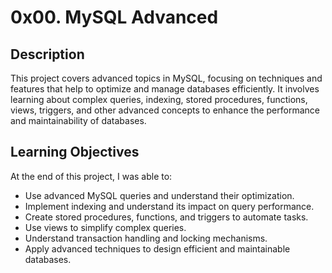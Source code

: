 # 0x00. MySQL Advanced
## Description
This project covers advanced topics in MySQL, focusing on techniques and features that help to optimize and manage databases efficiently. It involves learning about complex queries, indexing, stored procedures, functions, views, triggers, and other advanced concepts to enhance the performance and maintainability of databases.

## Learning Objectives
At the end of this project, I was able to:

- Use advanced MySQL queries and understand their optimization.
- Implement indexing and understand its impact on query performance.
- Create stored procedures, functions, and triggers to automate tasks.
- Use views to simplify complex queries.
- Understand transaction handling and locking mechanisms.
- Apply advanced techniques to design efficient and maintainable databases.
